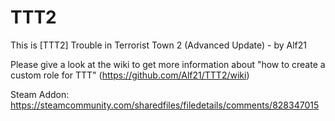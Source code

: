 # TTT2
This is [TTT2] Trouble in Terrorist Town 2 (Advanced Update) - by Alf21

Please give a look at the wiki to get more information about "how to create a custom role for TTT" (https://github.com/Alf21/TTT2/wiki)

Steam Addon: https://steamcommunity.com/sharedfiles/filedetails/comments/828347015
